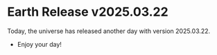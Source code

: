 # Earth Release v2025.03.22
Today, the universe has released another day with version 2025.03.22.
- Enjoy your day!
